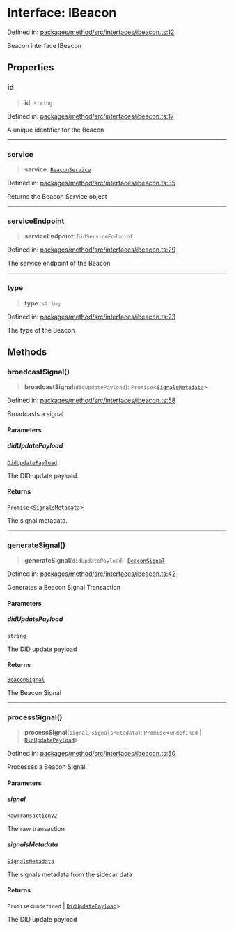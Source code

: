 # Interface: IBeacon

Defined in: [packages/method/src/interfaces/ibeacon.ts:12](https://github.com/dcdpr/did-btcr2-js/blob/4a717493e735221d072999f212891939f4de3f23/packages/method/src/interfaces/ibeacon.ts#L12)

Beacon interface
 IBeacon

## Properties

### id

> **id**: `string`

Defined in: [packages/method/src/interfaces/ibeacon.ts:17](https://github.com/dcdpr/did-btcr2-js/blob/4a717493e735221d072999f212891939f4de3f23/packages/method/src/interfaces/ibeacon.ts#L17)

A unique identifier for the Beacon

***

### service

> **service**: [`BeaconService`](BeaconService.md)

Defined in: [packages/method/src/interfaces/ibeacon.ts:35](https://github.com/dcdpr/did-btcr2-js/blob/4a717493e735221d072999f212891939f4de3f23/packages/method/src/interfaces/ibeacon.ts#L35)

Returns the Beacon Service object

***

### serviceEndpoint

> **serviceEndpoint**: `DidServiceEndpoint`

Defined in: [packages/method/src/interfaces/ibeacon.ts:29](https://github.com/dcdpr/did-btcr2-js/blob/4a717493e735221d072999f212891939f4de3f23/packages/method/src/interfaces/ibeacon.ts#L29)

The service endpoint of the Beacon

***

### type

> **type**: `string`

Defined in: [packages/method/src/interfaces/ibeacon.ts:23](https://github.com/dcdpr/did-btcr2-js/blob/4a717493e735221d072999f212891939f4de3f23/packages/method/src/interfaces/ibeacon.ts#L23)

The type of the Beacon

## Methods

### broadcastSignal()

> **broadcastSignal**(`didUpdatePayload`): `Promise`&lt;[`SignalsMetadata`](../type-aliases/SignalsMetadata.md)&gt;

Defined in: [packages/method/src/interfaces/ibeacon.ts:58](https://github.com/dcdpr/did-btcr2-js/blob/4a717493e735221d072999f212891939f4de3f23/packages/method/src/interfaces/ibeacon.ts#L58)

Broadcasts a signal.

#### Parameters

##### didUpdatePayload

[`DidUpdatePayload`](../../common/interfaces/DidUpdatePayload.md)

The DID update payload.

#### Returns

`Promise`&lt;[`SignalsMetadata`](../type-aliases/SignalsMetadata.md)&gt;

The signal metadata.

***

### generateSignal()

> **generateSignal**(`didUpdatePayload`): [`BeaconSignal`](BeaconSignal.md)

Defined in: [packages/method/src/interfaces/ibeacon.ts:42](https://github.com/dcdpr/did-btcr2-js/blob/4a717493e735221d072999f212891939f4de3f23/packages/method/src/interfaces/ibeacon.ts#L42)

Generates a Beacon Signal Transaction

#### Parameters

##### didUpdatePayload

`string`

The DID update payload

#### Returns

[`BeaconSignal`](BeaconSignal.md)

The Beacon Signal

***

### processSignal()

> **processSignal**(`signal`, `signalsMetadata`): `Promise`&lt;`undefined` \| [`DidUpdatePayload`](../../common/interfaces/DidUpdatePayload.md)&gt;

Defined in: [packages/method/src/interfaces/ibeacon.ts:50](https://github.com/dcdpr/did-btcr2-js/blob/4a717493e735221d072999f212891939f4de3f23/packages/method/src/interfaces/ibeacon.ts#L50)

Processes a Beacon Signal.

#### Parameters

##### signal

[`RawTransactionV2`](RawTransactionV2.md)

The raw transaction

##### signalsMetadata

[`SignalsMetadata`](../type-aliases/SignalsMetadata.md)

The signals metadata from the sidecar data

#### Returns

`Promise`&lt;`undefined` \| [`DidUpdatePayload`](../../common/interfaces/DidUpdatePayload.md)&gt;

The DID update payload
